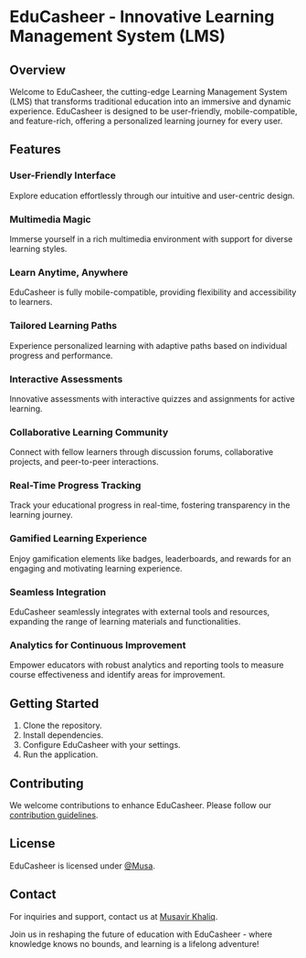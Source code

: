 # EduCasheer - Innovative Learning Management System (LMS)

## Overview
Welcome to EduCasheer, the cutting-edge Learning Management System (LMS) that transforms traditional education into an immersive and dynamic experience. EduCasheer is designed to be user-friendly, mobile-compatible, and feature-rich, offering a personalized learning journey for every user.

## Features

### User-Friendly Interface
Explore education effortlessly through our intuitive and user-centric design.

### Multimedia Magic
Immerse yourself in a rich multimedia environment with support for diverse learning styles.

### Learn Anytime, Anywhere
EduCasheer is fully mobile-compatible, providing flexibility and accessibility to learners.

### Tailored Learning Paths
Experience personalized learning with adaptive paths based on individual progress and performance.

### Interactive Assessments
Innovative assessments with interactive quizzes and assignments for active learning.

### Collaborative Learning Community
Connect with fellow learners through discussion forums, collaborative projects, and peer-to-peer interactions.

### Real-Time Progress Tracking
Track your educational progress in real-time, fostering transparency in the learning journey.

### Gamified Learning Experience
Enjoy gamification elements like badges, leaderboards, and rewards for an engaging and motivating learning experience.

### Seamless Integration
EduCasheer seamlessly integrates with external tools and resources, expanding the range of learning materials and functionalities.

### Analytics for Continuous Improvement
Empower educators with robust analytics and reporting tools to measure course effectiveness and identify areas for improvement.

## Getting Started
1. Clone the repository.
2. Install dependencies.
3. Configure EduCasheer with your settings.
4. Run the application.

## Contributing
We welcome contributions to enhance EduCasheer. Please follow our [contribution guidelines](CONTRIBUTING.md).

## License
EduCasheer is licensed under [@Musa](LICENSE).

## Contact
For inquiries and support, contact us at [Musavir Khaliq](musavir119s@gmail.com).

Join us in reshaping the future of education with EduCasheer - where knowledge knows no bounds, and learning is a lifelong adventure!
